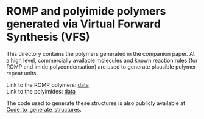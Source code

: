 # ROMP and polyimide polymers generated via Virtual Forward Synthesis (VFS)

This directory contains the polymers generated in the companion paper. At a high level, commercially available molecules and known reaction rules (for ROMP and imide polycondensation) are used to generate plausible polymer repeat units.

Link to the ROMP polymers: [data](https://github.com/Ramprasad-Group/polyVERSE/tree/main/Virtual-Polymer/VFS/ROMP_and_polyimide/Code_to_generate_structures/data)
<br>Link to the polyimides: [data](https://github.com/Ramprasad-Group/polyVERSE/tree/main/Virtual-Polymer/VFS/ROMP_and_polyimide/Code_to_generate_structures/data)

The code used to generate these structures is also publicly available at [Code_to_generate_structures](https://github.com/Ramprasad-Group/polyVERSE/tree/main/Virtual-Polymer/VFS/ROMP_and_polyimide/Code_to_generate_structures).
